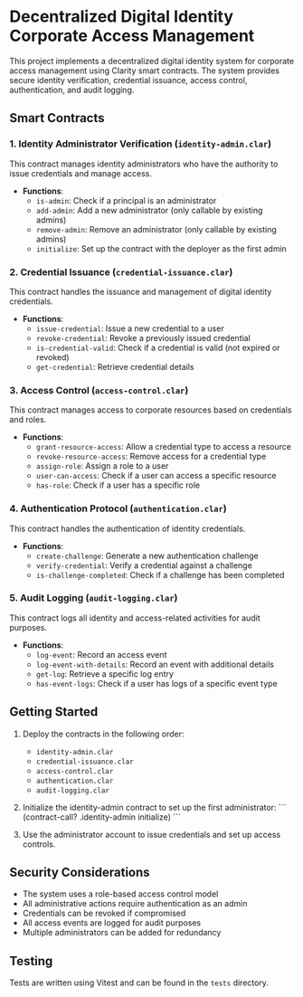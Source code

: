 # Decentralized Digital Identity Corporate Access Management

This project implements a decentralized digital identity system for corporate access management using Clarity smart contracts. The system provides secure identity verification, credential issuance, access control, authentication, and audit logging.

## Smart Contracts

### 1. Identity Administrator Verification (`identity-admin.clar`)

This contract manages identity administrators who have the authority to issue credentials and manage access.

- **Functions**:
    - `is-admin`: Check if a principal is an administrator
    - `add-admin`: Add a new administrator (only callable by existing admins)
    - `remove-admin`: Remove an administrator (only callable by existing admins)
    - `initialize`: Set up the contract with the deployer as the first admin

### 2. Credential Issuance (`credential-issuance.clar`)

This contract handles the issuance and management of digital identity credentials.

- **Functions**:
    - `issue-credential`: Issue a new credential to a user
    - `revoke-credential`: Revoke a previously issued credential
    - `is-credential-valid`: Check if a credential is valid (not expired or revoked)
    - `get-credential`: Retrieve credential details

### 3. Access Control (`access-control.clar`)

This contract manages access to corporate resources based on credentials and roles.

- **Functions**:
    - `grant-resource-access`: Allow a credential type to access a resource
    - `revoke-resource-access`: Remove access for a credential type
    - `assign-role`: Assign a role to a user
    - `user-can-access`: Check if a user can access a specific resource
    - `has-role`: Check if a user has a specific role

### 4. Authentication Protocol (`authentication.clar`)

This contract handles the authentication of identity credentials.

- **Functions**:
    - `create-challenge`: Generate a new authentication challenge
    - `verify-credential`: Verify a credential against a challenge
    - `is-challenge-completed`: Check if a challenge has been completed

### 5. Audit Logging (`audit-logging.clar`)

This contract logs all identity and access-related activities for audit purposes.

- **Functions**:
    - `log-event`: Record an access event
    - `log-event-with-details`: Record an event with additional details
    - `get-log`: Retrieve a specific log entry
    - `has-event-logs`: Check if a user has logs of a specific event type

## Getting Started

1. Deploy the contracts in the following order:
    - `identity-admin.clar`
    - `credential-issuance.clar`
    - `access-control.clar`
    - `authentication.clar`
    - `audit-logging.clar`

2. Initialize the identity-admin contract to set up the first administrator:
   \`\`\`
   (contract-call? .identity-admin initialize)
   \`\`\`

3. Use the administrator account to issue credentials and set up access controls.

## Security Considerations

- The system uses a role-based access control model
- All administrative actions require authentication as an admin
- Credentials can be revoked if compromised
- All access events are logged for audit purposes
- Multiple administrators can be added for redundancy

## Testing

Tests are written using Vitest and can be found in the `tests` directory.
